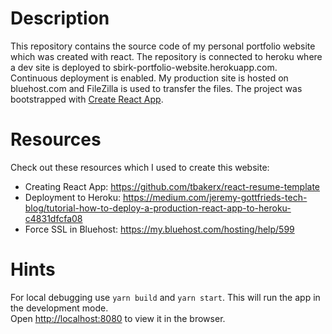 # Description

This repository contains the source code of my personal portfolio website which was created with react. The repository is connected to heroku where a dev site is deployed to sbirk-portfolio-website.herokuapp.com. Continuous deployment is enabled. My production site is hosted on bluehost.com and FileZilla is used to transfer the files. The project was bootstrapped with [Create React App](https://github.com/facebook/create-react-app).

# Resources

Check out these resources which I used to create this website:
- Creating React App: https://github.com/tbakerx/react-resume-template
- Deployment to Heroku: https://medium.com/jeremy-gottfrieds-tech-blog/tutorial-how-to-deploy-a-production-react-app-to-heroku-c4831dfcfa08
- Force SSL in Bluehost: https://my.bluehost.com/hosting/help/599

# Hints

For local debugging use `yarn build` and `yarn start`. This will run the app in the development mode.</br>
Open [http://localhost:8080](http://localhost:8080) to view it in the browser.
